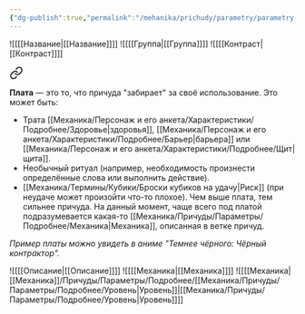```yaml
---
{"dg-publish":true,"permalink":"/mehanika/prichudy/parametry/parametry-prichud/"}
---
```


![[[[Название\|[[Название]]]]
![[[[Группа\|[[Группа]]]]
![[[[Контраст\|[[Контраст]]]]

<div class="transclusion internal-embed is-loaded"><a class="markdown-embed-link" href="/mehanika/prichudy/parametry/podrobnee/plata-prichuda/" aria-label="Open link"><svg xmlns="http://www.w3.org/2000/svg" width="24" height="24" viewBox="0 0 24 24" fill="none" stroke="currentColor" stroke-width="2" stroke-linecap="round" stroke-linejoin="round" class="svg-icon lucide-link"><path d="M10 13a5 5 0 0 0 7.54.54l3-3a5 5 0 0 0-7.07-7.07l-1.72 1.71"></path><path d="M14 11a5 5 0 0 0-7.54-.54l-3 3a5 5 0 0 0 7.07 7.07l1.71-1.71"></path></svg></a><div class="markdown-embed">




**Плата** — это то, что причуда "забирает" за своё использование. Это может быть:
- Трата [[Механика/Персонаж и его анкета/Характеристики/Подробнее/Здоровье\|здоровья]], [[Механика/Персонаж и его анкета/Характеристики/Подробнее/Барьер\|барьера]] или [[Механика/Персонаж и его анкета/Характеристики/Подробнее/Щит\|щита]].
- Необычный ритуал (например, необходимость произнести определённые слова или выполнить действие).
- [[Механика/Термины/Кубики/Броски кубиков на удачу\|Риск]] (при неудаче может произойти что-то плохое).
Чем выше плата, тем сильнее причуда. На данный момент, чаще всего под платой подразумевается какая-то [[Механика/Причуды/Параметры/Подробнее/Механика\|Механика]], описанная в ветке причуд. 

*Пример платы можно увидеть в аниме "Темнее чёрного: Чёрный контрактор".*

</div></div>

![[[[Описание\|[[Описание]]]]
![[[[Механика\|[[Механика]]]]
![[[[Механика\|[[Механика]]/Причуды/Параметры/Подробнее/[[Механика/Причуды/Параметры/Подробнее/Уровень\|Уровень]]|[[Механика/Причуды/Параметры/Подробнее/Уровень\|Уровень]]]]

